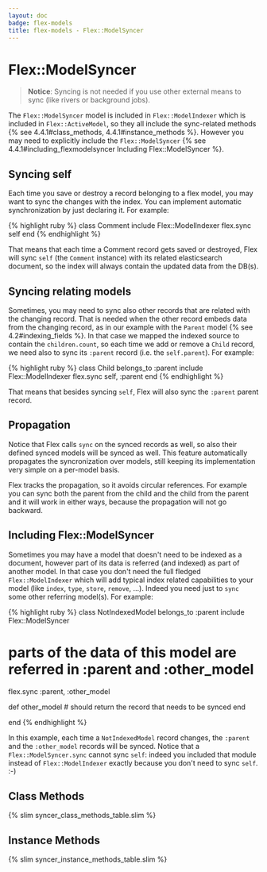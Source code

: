 ```yaml
---
layout: doc
badge: flex-models
title: flex-models - Flex::ModelSyncer
---
```


# Flex::ModelSyncer

> __Notice__: Syncing is not needed if you use other external means to sync (like rivers or background jobs).


The `Flex::ModelSyncer` model is included in `Flex::ModelIndexer` which is included in `Flex::ActiveModel`, so they all include the sync-related methods {% see 4.4.1#class_methods, 4.4.1#instance_methods %}. However you may need to explicitly include the `Flex::ModelSyncer` {% see 4.4.1#including_flexmodelsyncer Including Flex::ModelSyncer %}.

## Syncing self

Each time you save or destroy a record belonging to a flex model, you may want to sync the changes with the index. You can implement automatic synchronization by just declaring it. For example:

{% highlight ruby %}
class Comment
  include Flex::ModelIndexer
  flex.sync self
end
{% endhighlight %}

That means that each time a Comment record gets saved or destroyed, Flex will sync `self` (the `Comment` instance) with its related elasticsearch document, so the index will always contain the updated data from the DB(s).

## Syncing relating models

Sometimes, you may need to sync also other records that are related with the changing record. That is needed when the other record embeds data from the changing record, as in our example with the `Parent` model {% see 4.2#indexing_fields %}. In that case we mapped the indexed source to contain the `children.count`, so each time we add or remove a `Child` record, we need also to sync its `:parent` record (i.e. the `self.parent`). For example:

{% highlight ruby %}
class Child
  belongs_to :parent
  include Flex::ModelIndexer
  flex.sync self, :parent
end
{% endhighlight %}

That means that besides syncing `self`, Flex will also sync the `:parent` parent record.

## Propagation

Notice that Flex calls `sync` on the synced records as well, so also their defined synced models will be synced as well. This feature automatically propagates the syncronization over models, still keeping its implementation very simple on a per-model basis.

Flex tracks the propagation, so it avoids circular references. For example you can sync both the parent from the child and the child from the parent and it will work in either ways, because the propagation will not go backward.


## Including Flex::ModelSyncer

Sometimes you may have a model that doesn't need to be indexed as a document, however part of its data is referred (and indexed) as part of another model. In that case you don't need the full fledged `Flex::ModelIndexer` which will add typical index related capabilities to your model (like `index`, `type`, `store`, `remove`, ...). Indeed you need just to `sync` some other referring model(s). For example:

{% highlight ruby %}
class NotIndexedModel
  belongs_to :parent
  include Flex::ModelSyncer
  # parts of the data of this model are referred in :parent and :other_model
  flex.sync :parent, :other_model

  def other_model
    # should return the record that needs to be synced
  end

end
{% endhighlight %}

In this example, each time a `NotIndexedModel` record changes, the `:parent` and the `:other_model` records will be synced. Notice that a `Flex::ModelSyncer.sync` cannot sync `self`: indeed you included that module instead of `Flex::ModelIndexer` exactly because you don't need to sync `self`. :-)

## Class Methods

{% slim syncer_class_methods_table.slim %}

## Instance Methods

{% slim syncer_instance_methods_table.slim %}
